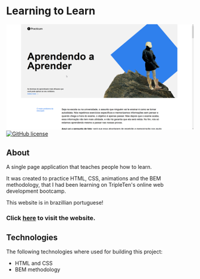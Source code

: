 # Learning to Learn

![Front page image](./assets/img/frontpage.png)
[![GitHub license](https://img.shields.io/github/license/Naereen/StrapDown.js.svg)](https://github.com/anynoise00/news-explorer-frontend/blob/main/LICENSE)

## About

A single page application that teaches people how to learn.

It was created to practice HTML, CSS, animations and the BEM methodology, that I had been learning on TripleTen's online web development bootcamp.

This website is in brazillian portuguese!

### Click [here](https://anynoise00.github.io/learning-to-learn/) to visit the website.

## Technologies

The following technologies where used for building this project:

- HTML and CSS
- BEM methodology
